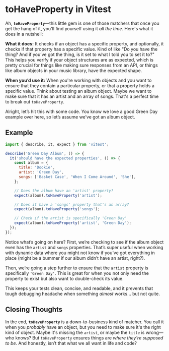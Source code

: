 # toHaveProperty in Vitest

Ah, **`toHaveProperty`**—this little gem is one of those matchers that once you get the hang of it, you'll find yourself using it _all the time_. Here's what it does in a nutshell:

**What it does:** It checks if an object has a specific property, and optionally, it checks if that property has a specific value. Kind of like "Do you have the thing? And if you’ve got the thing, is it set to what I told you to set it to?" This helps you verify if your object structures are as expected, which is pretty crucial for things like making sure responses from an API, or things like album objects in your music library, have the expected shape.

**When you’d use it:** When you're working with objects and you want to ensure that they contain a particular property, or that a property holds a specific value. Think about testing an album object. Maybe we want to make sure that it has an artist and an array of songs. That's a perfect time to break out `toHaveProperty`.

Alright, let’s hit this with some code. You know we love a good Green Day example over here, so let’s assume we’ve got an album object.

## Example

```javascript
import { describe, it, expect } from 'vitest';

describe('Green Day Album', () => {
  it('should have the expected properties', () => {
    const album = {
      title: 'Dookie',
      artist: 'Green Day',
      songs: ['Basket Case', 'When I Come Around', 'She'],
    };

    // Does the album have an 'artist' property?
    expect(album).toHaveProperty('artist');

    // Does it have a 'songs' property that's an array?
    expect(album).toHaveProperty('songs');

    // Check if the artist is specifically 'Green Day'
    expect(album).toHaveProperty('artist', 'Green Day');
  });
});
```

Notice what’s going on here? First, we’re checking to see if the album object even has the `artist` and `songs` properties. That’s super useful when working with dynamic data where you might not know if you’ve got everything in place (might be a bummer if our album didn’t have an artist, right?).

Then, we’re going a step further to ensure that the `artist` property is specifically `'Green Day'`. This is great for when you not only need the property to exist but also want to double-check its value.

This keeps your tests clean, concise, and readable, and it prevents that tough debugging headache when something _almost_ works… but not quite.

## Closing Thoughts

In the end, **`toHaveProperty`** is a down-to-business kind of matcher. You call it when you _probably_ have an object, but you need to make sure it's the right kind of object. Maybe it's missing the `artist`, or maybe the `title` is wrong—who knows? But `toHaveProperty` ensures things are _where they're supposed to be_. And honestly, isn’t that what we all want in life and code?
